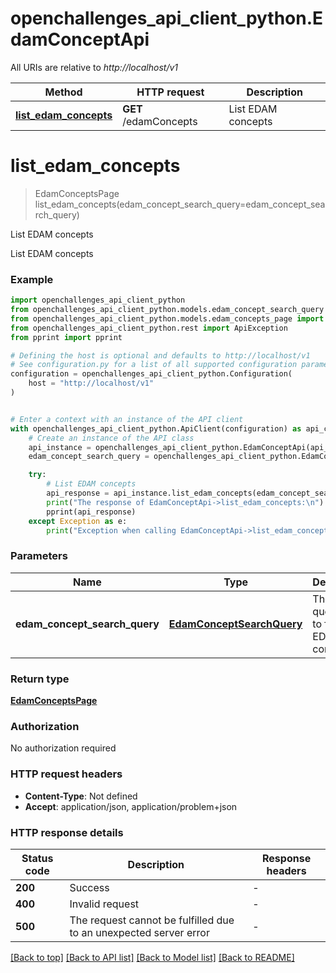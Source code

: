 # openchallenges_api_client_python.EdamConceptApi

All URIs are relative to *http://localhost/v1*

Method | HTTP request | Description
------------- | ------------- | -------------
[**list_edam_concepts**](EdamConceptApi.md#list_edam_concepts) | **GET** /edamConcepts | List EDAM concepts


# **list_edam_concepts**
> EdamConceptsPage list_edam_concepts(edam_concept_search_query=edam_concept_search_query)

List EDAM concepts

List EDAM concepts

### Example


```python
import openchallenges_api_client_python
from openchallenges_api_client_python.models.edam_concept_search_query import EdamConceptSearchQuery
from openchallenges_api_client_python.models.edam_concepts_page import EdamConceptsPage
from openchallenges_api_client_python.rest import ApiException
from pprint import pprint

# Defining the host is optional and defaults to http://localhost/v1
# See configuration.py for a list of all supported configuration parameters.
configuration = openchallenges_api_client_python.Configuration(
    host = "http://localhost/v1"
)


# Enter a context with an instance of the API client
with openchallenges_api_client_python.ApiClient(configuration) as api_client:
    # Create an instance of the API class
    api_instance = openchallenges_api_client_python.EdamConceptApi(api_client)
    edam_concept_search_query = openchallenges_api_client_python.EdamConceptSearchQuery() # EdamConceptSearchQuery | The search query used to find EDAM concepts. (optional)

    try:
        # List EDAM concepts
        api_response = api_instance.list_edam_concepts(edam_concept_search_query=edam_concept_search_query)
        print("The response of EdamConceptApi->list_edam_concepts:\n")
        pprint(api_response)
    except Exception as e:
        print("Exception when calling EdamConceptApi->list_edam_concepts: %s\n" % e)
```



### Parameters


Name | Type | Description  | Notes
------------- | ------------- | ------------- | -------------
 **edam_concept_search_query** | [**EdamConceptSearchQuery**](.md)| The search query used to find EDAM concepts. | [optional] 

### Return type

[**EdamConceptsPage**](EdamConceptsPage.md)

### Authorization

No authorization required

### HTTP request headers

 - **Content-Type**: Not defined
 - **Accept**: application/json, application/problem+json

### HTTP response details

| Status code | Description | Response headers |
|-------------|-------------|------------------|
**200** | Success |  -  |
**400** | Invalid request |  -  |
**500** | The request cannot be fulfilled due to an unexpected server error |  -  |

[[Back to top]](#) [[Back to API list]](../README.md#documentation-for-api-endpoints) [[Back to Model list]](../README.md#documentation-for-models) [[Back to README]](../README.md)


